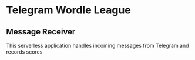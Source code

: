 # Telegram Wordle League
## Message Receiver
This serverless application handles incoming messages from Telegram and records scores 

